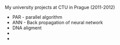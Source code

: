 My university projects at CTU in Prague (2011-2012)

 * PAR - parallel algorithm
 * ANN - Back propagation of neural network
 * DNA aligment
 *
 *
